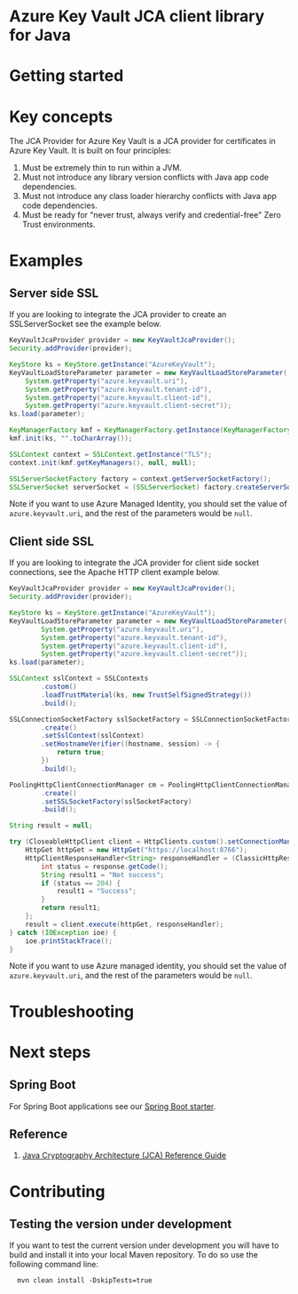 # Azure Key Vault JCA client library for Java

# Getting started

# Key concepts

The JCA Provider for Azure Key Vault is a JCA provider for certificates in 
Azure Key Vault. It is built on four principles:
 
1. Must be extremely thin to run within a JVM.
1. Must not introduce any library version conflicts with Java app code dependencies.
1. Must not introduce any class loader hierarchy conflicts with Java app code dependencies.
1. Must be ready for "never trust, always verify and credential-free" Zero Trust environments.

# Examples

## Server side SSL

If you are looking to integrate the JCA provider to create an SSLServerSocket
see the example below.

<!-- embedme src/samples/java/sample/ServerSSLSample.java#L21-L39 -->

```java
KeyVaultJcaProvider provider = new KeyVaultJcaProvider();
Security.addProvider(provider);

KeyStore ks = KeyStore.getInstance("AzureKeyVault");
KeyVaultLoadStoreParameter parameter = new KeyVaultLoadStoreParameter(
    System.getProperty("azure.keyvault.uri"),
    System.getProperty("azure.keyvault.tenant-id"),
    System.getProperty("azure.keyvault.client-id"),
    System.getProperty("azure.keyvault.client-secret"));
ks.load(parameter);

KeyManagerFactory kmf = KeyManagerFactory.getInstance(KeyManagerFactory.getDefaultAlgorithm());
kmf.init(ks, "".toCharArray());

SSLContext context = SSLContext.getInstance("TLS");
context.init(kmf.getKeyManagers(), null, null);

SSLServerSocketFactory factory = context.getServerSocketFactory();
SSLServerSocket serverSocket = (SSLServerSocket) factory.createServerSocket(8765);
```

Note if you want to use Azure Managed Identity, you should set the value
of `azure.keyvault.uri`, and the rest of the parameters would be `null`.

## Client side SSL

If you are looking to integrate the JCA provider for client side socket 
connections, see the Apache HTTP client example below.

<!-- embedme src/samples/java/sample/ClientSSLSample.java#L30-L74 -->

```java
KeyVaultJcaProvider provider = new KeyVaultJcaProvider();
Security.addProvider(provider);

KeyStore ks = KeyStore.getInstance("AzureKeyVault");
KeyVaultLoadStoreParameter parameter = new KeyVaultLoadStoreParameter(
        System.getProperty("azure.keyvault.uri"),
        System.getProperty("azure.keyvault.tenant-id"),
        System.getProperty("azure.keyvault.client-id"),
        System.getProperty("azure.keyvault.client-secret"));
ks.load(parameter);

SSLContext sslContext = SSLContexts
        .custom()
        .loadTrustMaterial(ks, new TrustSelfSignedStrategy())
        .build();

SSLConnectionSocketFactory sslSocketFactory = SSLConnectionSocketFactoryBuilder
        .create()
        .setSslContext(sslContext)
        .setHostnameVerifier((hostname, session) -> {
            return true;
        })
        .build();

PoolingHttpClientConnectionManager cm = PoolingHttpClientConnectionManagerBuilder
        .create()
        .setSSLSocketFactory(sslSocketFactory)
        .build();

String result = null;

try (CloseableHttpClient client = HttpClients.custom().setConnectionManager(cm).build()) {
    HttpGet httpGet = new HttpGet("https://localhost:8766");
    HttpClientResponseHandler<String> responseHandler = (ClassicHttpResponse response) -> {
        int status = response.getCode();
        String result1 = "Not success";
        if (status == 204) {
            result1 = "Success";
        }
        return result1;
    };
    result = client.execute(httpGet, responseHandler);
} catch (IOException ioe) {
    ioe.printStackTrace();
}
```

Note if you want to use Azure managed identity, you should set the value
of `azure.keyvault.uri`, and the rest of the parameters would be `null`.

# Troubleshooting

# Next steps

## Spring Boot

For Spring Boot applications see our [Spring Boot starter](https://github.com/Azure/azure-sdk-for-java/blob/master/sdk/spring/azure-spring-boot-starter-keyvault-certificates/README.md).

## Reference

1. [Java Cryptography Architecture (JCA) Reference Guide](https://docs.oracle.com/javase/8/docs/technotes/guides/security/crypto/CryptoSpec.html)

# Contributing

## Testing the version under development

If you want to test the current version under development you will have to
build and install it into your local Maven repository. To do so use the 
following command line:

```
  mvn clean install -DskipTests=true
```
